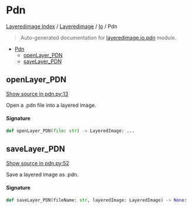 # Pdn

[Layeredimage Index](../../README.md#layeredimage-index) / [Layeredimage](../index.md#layeredimage) / [Io](./index.md#io) / Pdn

> Auto-generated documentation for [layeredimage.io.pdn](../../../../layeredimage/io/pdn.py) module.

- [Pdn](#pdn)
  - [openLayer_PDN](#openlayer_pdn)
  - [saveLayer_PDN](#savelayer_pdn)

## openLayer_PDN

[Show source in pdn.py:13](../../../../layeredimage/io/pdn.py#L13)

Open a .pdn file into a layered image.

#### Signature

```python
def openLayer_PDN(file: str) -> LayeredImage: ...
```



## saveLayer_PDN

[Show source in pdn.py:52](../../../../layeredimage/io/pdn.py#L52)

Save a layered image as .pdn.

#### Signature

```python
def saveLayer_PDN(fileName: str, layeredImage: LayeredImage) -> None: ...
```